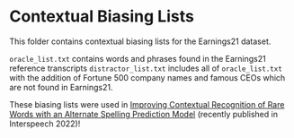 # Contextual Biasing Lists

This folder contains contextual biasing lists for the Earnings21 dataset. 

`oracle_list.txt` contains words and phrases found in the Earnings21 reference transcripts
`distractor_list.txt` includes all of `oracle_list.txt` with the addition of Fortune 500 company names and famous CEOs which are not found in Earnings21.  

These biasing lists were used in [Improving Contextual Recognition of Rare Words with an Alternate Spelling Prediction Model](https://arxiv.org/) (recently published in Interspeech 2022)!